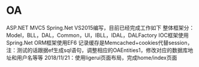 # OA
ASP.NET MVC5 Spring.Net
VS2015编写，目前已经完成工作如下
整体框架分：Model，BLL，DAL，Common，UI，IBLL，IDAL，DALFactory
IOC框架使用Spring.Net
ORM框架使用EF6 
记录缓存是Memcached+cookies代替session，
注：测试的话跟据ef生成sql语句，调整相应的OAEntities1，修改对应的数据库地址和用户名等等
2018/11/21：使用ligerui页面布局，完成home/index页面
